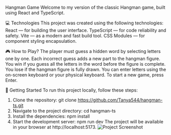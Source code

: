 Hangman Game
Welcome to my version of the classic Hangman game, built using React and TypeScript.

💻 Technologies
This project was created using the following technologies:
React — for building the user interface.
TypeScript — for code reliability and safety.
Vite — as a modern and fast build tool.
CSS Modules — for component styling encapsulation.

🎮 How to Play?
The player must guess a hidden word by selecting letters one by one. Each incorrect guess adds a new part to the hangman figure.
You win if you guess all the letters in the word before the figure is complete.
You lose if the hangman figure is fully drawn.
You can enter letters using the on-screen keyboard or your physical keyboard. To start a new game, press Enter.

🚀 Getting Started
To run this project locally, follow these steps:
1. Clone the repository:
   git clone https://github.com/Tanya544/hangman-ts.git
2. Navigate to the project directory:
   cd hangman-ts
3. Install the dependencies:
   npm install
4. Start the development server:
   npm run dev
The project will be available in your browser at http://localhost:5173.
![Project Screenshot](src/assets/hangmanGame.png)
